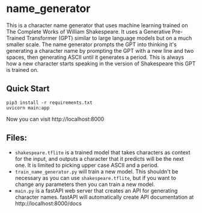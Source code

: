 # name_generator

This is a character name generator that uses machine learning trained on The Complete Works of William Shakespeare. It uses a Generative Pre-Trained Transformer (GPT) similar to large language models but on a much smaller scale. The name generator prompts the GPT into thinking it's generating a character name by prompting the GPT with a new line and two spaces, then generating ASCII until it generates a period. This is always how a new character starts speaking in the version of Shakespeare this GPT is trained on.

## Quick Start

```
pip3 install -r requirements.txt
uvicorn main:app
```

Now you can visit http://localhost:8000

## Files:

* `shakespeare.tflite` is a trained model that takes characters as context for the input, and outputs a character that it predicts will be the next one. It is limited to picking upper case ASCII and a period.
* `train_name_generator.py` will train a new model. This shouldn't be necessary as you can use `shakespeare.tflite`, but if you want to change any parameters then you can train a new model.
* `main.py` is a fastAPI web server that creates an API for generating character names. fastAPI will automatically create API documentation at http://localhost:8000/docs